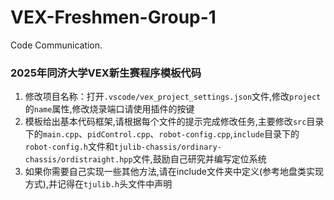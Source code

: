 # VEX-Freshmen-Group-1
Code Communication.

### 2025年同济大学VEX新生赛程序模板代码
  1. 修改项目名称：打开`.vscode/vex_project_settings.json`文件,修改`project`的`name`属性,修改烧录端口请使用插件的按键
  2. 模板给出基本代码框架,请根据每个文件的提示完成修改任务,主要修改`src`目录下的`main.cpp`、`pidControl.cpp`、`robot-config.cpp`,`include`目录下的`robot-config.h`文件和`tjulib-chassis/ordinary-chassis/ordistraight.hpp`文件,鼓励自己研究并编写定位系统
  3. 如果你需要自己实现一些其他方法,请在include文件夹中定义(参考地盘类实现方式),并记得在`tjulib.h`头文件中声明

